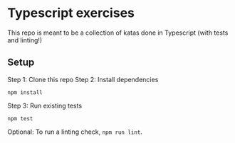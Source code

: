 # Typescript exercises

This repo is meant to be a collection of katas done in Typescript (with tests and linting!)

## Setup

Step 1: Clone this repo
Step 2: Install dependencies

```
npm install
```

Step 3: Run existing tests

```
npm test
```

Optional: To run a linting check, `npm run lint`.
